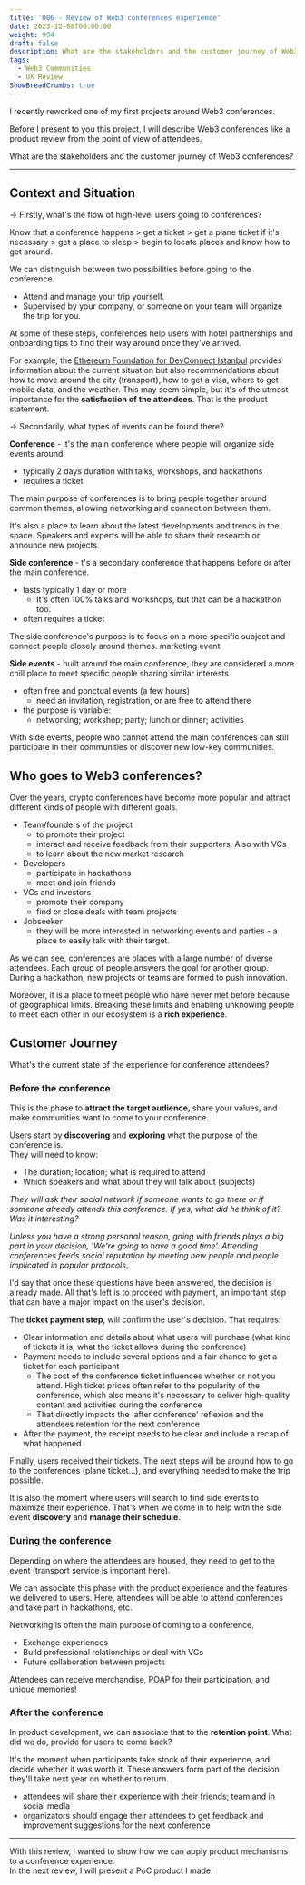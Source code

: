 ```yaml
---
title: '006 - Review of Web3 conferences experience'
date: 2023-12-08T00:00:00
weight: 994
draft: false
description: What are the stakeholders and the customer journey of Web3 conferences?
tags:
  - Web3 Communities
  - UX Review
ShowBreadCrumbs: true
---
```


I recently reworked one of my first projects around Web3 conferences. 

Before I present to you this project, I will describe Web3 conferences like a product review from the point of view of attendees. 

What are the stakeholders and the customer journey of Web3 conferences?

---

## Context and Situation

→ Firstly, what's the flow of high-level users going to conferences?

Know that a conference happens > get a ticket > get a plane ticket if it's necessary > get a place to sleep > begin to locate places and know how to get around.

We can distinguish between two possibilities before going to the conference.  
- Attend and manage your trip yourself.
- Supervised by your company, or someone on your team will organize the trip for you.

At some of these steps, conferences help users with hotel partnerships and onboarding tips to find their way around once they've arrived.

For example, the [Ethereum Foundation for DevConnect Istanbul](https://blog.ethereum.org/2023/11/03/devconnect-ist-update-2) provides information about the current situation but also recommendations about how to move around the city (transport), how to get a visa, where to get mobile data, and the weather.
This may seem simple, but it's of the utmost importance for the **satisfaction of the attendees**. That is the product statement.

→ Secondarily, what types of events can be found there?

**Conference** - it's the main conference where people will organize side events around
- typically 2 days duration with talks, workshops, and hackathons
- requires a ticket

The main purpose of conferences is to bring people together around common themes, allowing networking and connection between them.

It's also a place to learn about the latest developments and trends in the space. Speakers and experts will be able to share their research or announce new projects.

**Side conference** - t's a secondary conference that happens before or after the main conference.
- lasts typically 1 day or more
	- It's often 100% talks and workshops, but that can be a hackathon too.
- often requires a ticket

The side conference's purpose is to focus on a more specific subject and connect people closely around themes. marketing event

**Side events** - built around the main conference, they are considered a more chill place to meet specific people sharing similar interests
- often free and ponctual events (a few hours)
	- need an invitation, registration, or are free to attend there
- the purpose is variable:
	- networking; workshop; party; lunch or dinner; activities

With side events, people who cannot attend the main conferences can still participate in their communities or discover new low-key communities.

## Who goes to Web3 conferences?

Over the years, crypto conferences have become more popular and attract different kinds of people with different goals.
- Team/founders of the project
	- to promote their project
	- interact and receive feedback from their supporters. Also with VCs
	- to learn about the new market research
- Developers
	- participate in hackathons
	- meet and join friends
- VCs and investors
	- promote their company
	- find or close deals with team projects
- Jobseeker
	- they will be more interested in networking events and parties - a place to easily talk with their target.

As we can see, conferences are places with a large number of diverse attendees. Each group of people answers the goal for another group. During a hackathon, new projects or teams are formed to push innovation. 

Moreover, it is a place to meet people who have never met before because of geographical limits. Breaking these limits and enabling unknowing people to meet each other in our ecosystem is a **rich experience**.

## Customer Journey

What's the current state of the experience for conference attendees?

### Before the conference

This is the phase to **attract the target audience**, share your values, and make communities want to come to your conference.

Users start by **discovering** and **exploring** what the purpose of the conference is.  
They will need to know:
- The duration; location; what is required to attend
- Which speakers and what about they will talk about (subjects)

*They will ask their social network if someone wants to go there or if someone already attends this conference. If yes, what did he think of it? Was it interesting?*

*Unless you have a strong personal reason, going with friends plays a big part in your decision, 'We're going to have a good time'. Attending conferences feeds social reputation by meeting new people and people implicated in popular protocols.*

I'd say that once these questions have been answered, the decision is already made. All that's left is to proceed with payment, an important step that can have a major impact on the user's decision.

The **ticket payment step**, will confirm the user's decision. That requires:
- Clear information and details about what users will purchase (what kind of tickets it is, what the ticket allows during the conference)
- Payment needs to include several options and a fair chance to get a ticket for each participant
	- The cost of the conference ticket influences whether or not you attend. High ticket prices often refer to the popularity of the conference, which also means it's necessary to deliver high-quality content and activities during the conference
	- That directly impacts the 'after conference' reflexion and the attendees retention for the next conference
- After the payment, the receipt needs to be clear and include a recap of what happened

Finally, users received their tickets. The next steps will be around how to go to the conferences (plane ticket…), and everything needed to make the trip possible.

It is also the moment where users will search to find side events to maximize their experience. That's when we come in to help with the side event **discovery** and **manage their schedule**.

### During the conference

Depending on where the attendees are housed, they need to get to the event (transport service is important here).

We can associate this phase with the product experience and the features we delivered to users. Here, attendees will be able to attend conferences and take part in hackathons, etc.

Networking is often the main purpose of coming to a conference.
- Exchange experiences
- Build professional relationships or deal with VCs
- Future collaboration between projects

Attendees can receive merchandise, POAP for their participation, and unique memories!

### After the conference

In product development, we can associate that to the **retention point**. What did we do, provide for users to come back?

It's the moment when participants take stock of their experience, and decide whether it was worth it. These answers form part of the decision they'll take next year on whether to return.
- attendees will share their experience with their friends; team and in social media
- organizators should engage their attendees to get feedback and improvement suggestions for the next conference

---

With this review, I wanted to show how we can apply product mechanisms to a conference experience.  
In the next review, I will present a PoC product I made.
